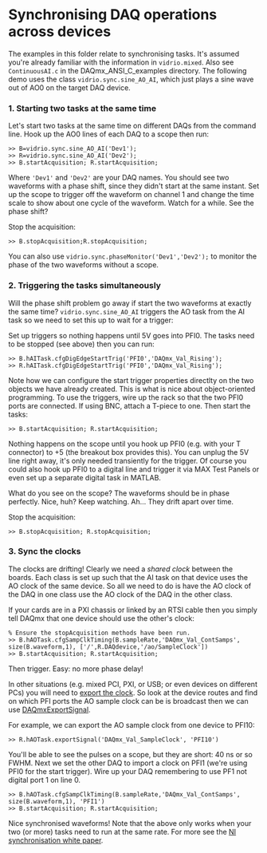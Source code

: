 # Synchronising DAQ operations across devices

The examples in this folder relate to synchronising tasks. 
It's assumed you're already familiar with the information in `vidrio.mixed`.
Also see `ContinuousAI.c` in the DAQmx_ANSI_C_examples directory.
The following demo uses the class `vidrio.sync.sine_AO_AI`, which just plays a sine wave out of AO0 on the target DAQ device.

### 1. Starting two tasks at the same time
Let's start two tasks at the same time on different DAQs from the command line.
Hook up the AO0 lines of each DAQ to a scope then run:

```
>> B=vidrio.sync.sine_AO_AI('Dev1');
>> R=vidrio.sync.sine_AO_AI('Dev2');
>> B.startAcquisition; R.startAcquisition;
```

Where `'Dev1'` and `'Dev2'` are your DAQ names.
You should see two waveforms with a phase shift, since they didn't start at the same instant. 
Set up the scope to trigger off the waveform on channel 1 and change the time scale to show about one cycle of the waveform. 
Watch for a while. See the phase shift?

Stop the acquisition:

```
>> B.stopAcquisition;R.stopAcquisition;
```

You can also use `vidrio.sync.phaseMonitor('Dev1','Dev2');` to monitor the phase of the two waveforms without a scope. 


### 2. Triggering the tasks simultaneously
Will the phase shift problem go away if start the two waveforms at exactly the same time?
`vidrio.sync.sine_AO_AI` triggers the AO task from the AI task so we need to set this up to wait for a trigger:

Set up triggers so nothing happens until 5V goes into PFI0. 
The tasks need to be stopped (see above) then you can run:

```
>> B.hAITask.cfgDigEdgeStartTrig('PFI0','DAQmx_Val_Rising'); 
>> R.hAITask.cfgDigEdgeStartTrig('PFI0','DAQmx_Val_Rising');
```

Note how we can configure the start trigger properties directlty on the two objects we have already created. 
This is what is nice about object-oriented programming. 
To use the triggers, wire up the rack so that the two PFI0 ports are connected. If using BNC, attach a T-piece to one.
Then start the tasks:

```
>> B.startAcquisition; R.startAcquisition;
```

Nothing happens on the scope until you hook up PFI0 (e.g. with your T connector) to +5 (the breakout box provides this).
You can unplug the 5V line right away, it's only needed transiently for the trigger. 
Of course you could also hook up PFI0 to a digital line and trigger it via MAX Test Panels or even set up a separate digital task in MATLAB. 

What do you see on the scope? The waveforms should be in phase perfectly. Nice, huh?
Keep watching. Ah... They drift apart over time. 

Stop the acquisition:
```
>> B.stopAcquisition; R.stopAcquisition;
```

### 3. Sync the clocks
The clocks are drifting! 
Clearly we need a *shared clock* between the boards.
Each class is set up such that the AI task on that device uses the AO clock of the same device. 
So all we need to do is have the AO clock of the DAQ in one class use the AO clock of the DAQ in the other class.

If your cards are in a PXI chassis or linked by an RTSI cable then you simply tell DAQmx that one device should use the other's clock:


```
% Ensure the stopAcquisition methods have been run.
>> B.hAOTask.cfgSampClkTiming(B.sampleRate,'DAQmx_Val_ContSamps', size(B.waveform,1), ['/',R.DAQdevice,'/ao/SampleClock'])
>> B.startAcquisition; R.startAcquisition;
```

Then trigger. 
Easy: no more phase delay!

In other situations (e.g. mixed PCI, PXI, or USB; or even devices on different PCs) you will need to [export the clock](http://digital.ni.com/public.nsf/allkb/3A7F1402B2A1CE7686256E93007E66C0). 
So look at the device routes and find on which PFI ports the AO sample clock can be is broadcast then we can use [DAQmxExportSignal](http://zone.ni.com/reference/en-XX/help/370471AE-01/daqmxcfunc/daqmxexportsignal/).

For example, we can export the AO sample clock from one device to PFI10:
```
>> R.hAOTask.exportSignal('DAQmx_Val_SampleClock', 'PFI10')
```

You'll be able to see the pulses on a scope, but they are short: 40 ns or so FWHM. 
Next we set the other DAQ to import a clock on PFI1 (we're using PFI0 for the start trigger).
Wire up your DAQ remembering to use PF1 not digital port 1 on line 0.
```
>> B.hAOTask.cfgSampClkTiming(B.sampleRate,'DAQmx_Val_ContSamps', size(B.waveform,1), 'PFI1')
>> B.startAcquisition; R.startAcquisition;
```

Nice synchronised waveforms!
Note that the above only works when your two (or more) tasks need to run at the same rate. 
For more see the [NI synchronisation white paper](http://www.ni.com/white-paper/11369/en/).
